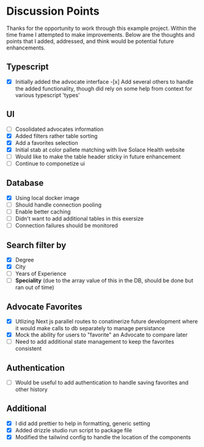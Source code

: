 # Discussion Points

Thanks for the opportunity to work through this example project. Within the time frame I attempted to make improvements. Below are the thoughts and points that I added, addressed, and think would be potential future enhancements.

## Typescript

- [x] Initially added the advocate interface -[x] Add several others to handle the added functionality, though did rely on some help from context for various typescript 'types'

## UI

- [ ] Cosolidated advocates information
- [x] Added filters rather table sorting
- [x] Add a favorites selection
- [x] Initial stab at color pallete matching with live Solace Health website
- [ ] Would like to make the table header sticky in future enhancement
- [ ] Continue to componetize ui

## Database

- [x] Using local docker image
- [ ] Should handle connection pooling
- [ ] Enable better caching
- [ ] Didn't want to add additional tables in this exersize
- [ ] Connection failures should be monitored

## Search filter by

- [x] Degree
- [x] City
- [ ] Years of Experience
- [ ] **Speciality** (due to the array value of this in the DB, should be done but ran out of time)

## Advocate Favorites

- [x] Utlizing Next js parallel routes to conatinerize future development where it would make calls to db separately to manage persistance
- [x] Mock the ability for users to "favorite" an Advocate to compare later
- [ ] Need to add additional state management to keep the favorites consistent

## Authentication

- [ ] Would be useful to add authentication to handle saving favorites and other history

## Additional

- [x] I did add prettier to help in formatting, generic setting
- [x] Added drizzle studio run script to package file
- [x] Modified the tailwind config to handle the location of the components
